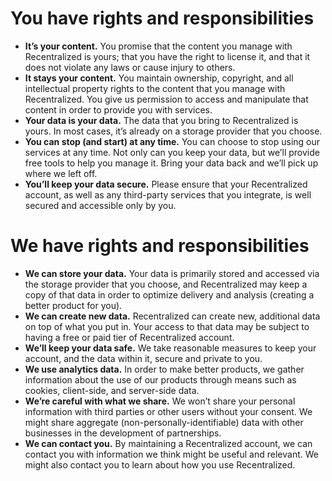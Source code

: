 # You have rights and responsibilities

* **It’s your content.** You promise that the content you manage with Recentralized is yours; that you have the right to license it, and that it does not violate any laws or cause injury to others.
* **It stays your content.** You maintain ownership, copyright, and all intellectual property rights to the content that you manage with Recentralized. You give us permission to access and manipulate that content in order to provide you with services.
* **Your data is your data.** The data that you bring to Recentralized is yours. In most cases, it’s already on a storage provider that you choose.
* **You can stop (and start) at any time.** You can choose to stop using our services at any time. Not only can you keep your data, but we’ll provide free tools to help you manage it. Bring your data back and we’ll pick up where we left off.
* **You’ll keep your data secure.** Please ensure that your Recentralized account, as well as any third-party services that you integrate, is well secured and accessible only by you.

# We have rights and responsibilities

* **We can store your data.** Your data is primarily stored and accessed via the storage provider that you choose, and Recentralized may keep a copy of that data in order to optimize delivery and analysis (creating a better product for you).
* **We can create new data.** Recentralized can create new, additional data on top of what you put in. Your access to that data may be subject to having a free or paid tier of Recentralized account.
* **We’ll keep your data safe.** We take reasonable measures to keep your account, and the data within it, secure and private to you.
* **We use analytics data.** In order to make better products, we gather information about the use of our products through means such as cookies, client-side, and server-side data. 
* **We’re careful with what we share.** We won’t share your personal information with third parties or other users without your consent. We might share aggregate (non-personally-identifiable) data with other businesses in the development of partnerships. 
* **We can contact you.** By maintaining a Recentralized account, we can contact you with information we think might be useful and relevant. We might also contact you to learn about how you use Recentralized.


